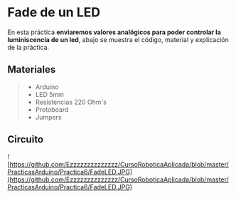 # Fade de un LED

En esta práctica **enviaremos valores analógicos para poder controlar la luminiscencia de un led**, abajo se muestra el código, material y explicación de la práctica.

## Materiales 
> - Arduino
> - LED 5mm 
> - Resistencias 220 Ohm's 
> - Protoboard
> - Jumpers

## Circuito
![https://github.com/Ezzzzzzzzzzzzzz/CursoRoboticaAplicada/blob/master/PracticasArduino/Practica6/FadeLED.JPG](https://github.com/Ezzzzzzzzzzzzzz/CursoRoboticaAplicada/blob/master/PracticasArduino/Practica6/FadeLED.JPG)


<!--stackedit_data:
eyJoaXN0b3J5IjpbLTk3NDM1NTM3NSwtMjE4MDU1MTMxXX0=
-->